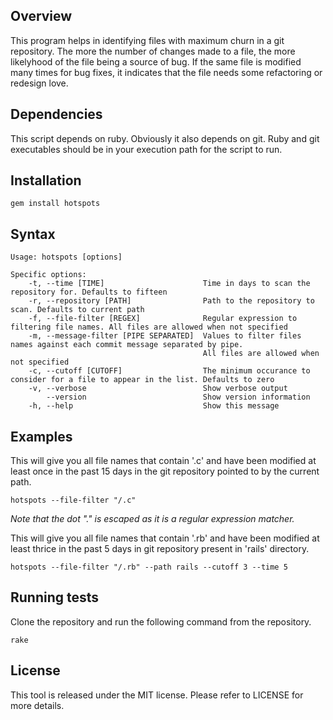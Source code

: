 Overview
--------

This program helps in identifying files with maximum churn in a git repository. The more the number of changes made to a file, the more likelyhood of the file being a source of bug. If the same file is modified many times for bug fixes, it indicates that the file needs some refactoring or redesign love.


Dependencies
------------

This script depends on ruby. Obviously it also depends on git. Ruby and git executables should be in your execution path for the script to run.

Installation
------------

``` script
gem install hotspots
```

Syntax
------

``` script
Usage: hotspots [options]

Specific options:
    -t, --time [TIME]                      Time in days to scan the repository for. Defaults to fifteen
    -r, --repository [PATH]                Path to the repository to scan. Defaults to current path
    -f, --file-filter [REGEX]              Regular expression to filtering file names. All files are allowed when not specified
    -m, --message-filter [PIPE SEPARATED]  Values to filter files names against each commit message separated by pipe.
                                           All files are allowed when not specified
    -c, --cutoff [CUTOFF]                  The minimum occurance to consider for a file to appear in the list. Defaults to zero
    -v, --verbose                          Show verbose output
        --version                          Show version information
    -h, --help                             Show this message
```

Examples
--------

This will give you all file names that contain '.c' and have been modified at least once in the past 15 days in the git repository pointed to by the current path.

``` script
hotspots --file-filter "/.c"
```

*Note that the dot "." is escaped as it is a regular expression matcher.*

This will give you all file names that contain '.rb' and have been modified at least thrice in the past 5 days in git repository present in 'rails' directory.

``` script
hotspots --file-filter "/.rb" --path rails --cutoff 3 --time 5
```

Running tests
-------------

Clone the repository and run the following command from the repository.

``` script
rake
```

License
-------

This tool is released under the MIT license. Please refer to LICENSE for more details.

